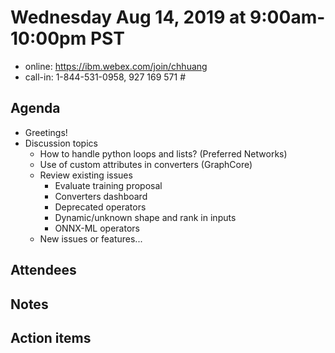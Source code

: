 # Wednesday Aug 14, 2019 at 9:00am-10:00pm PST
* online: https://ibm.webex.com/join/chhuang
* call-in: 1-844-531-0958, 927 169 571 #

## Agenda
* Greetings! 
* Discussion topics
    * How to handle python loops and lists? (Preferred Networks)
    * Use of custom attributes in converters (GraphCore)
    * Review existing issues
        * Evaluate training proposal 
        * Converters dashboard
        * Deprecated operators
        * Dynamic/unknown shape and rank in inputs
        * ONNX-ML operators
    * New issues or features...

## Attendees 

## Notes

## Action items
